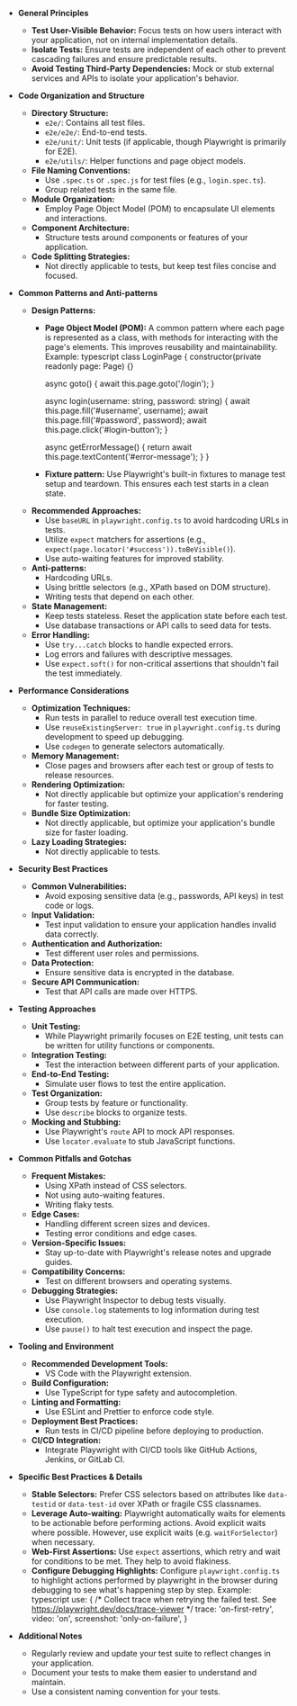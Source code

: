 - **General Principles**
  - **Test User-Visible Behavior:** Focus tests on how users interact with your application, not on internal implementation details.
  - **Isolate Tests:** Ensure tests are independent of each other to prevent cascading failures and ensure predictable results.
  - **Avoid Testing Third-Party Dependencies:** Mock or stub external services and APIs to isolate your application's behavior.

- **Code Organization and Structure**
  - **Directory Structure:**
    - `e2e/`: Contains all test files.
    - `e2e/e2e/`: End-to-end tests.
    - `e2e/unit/`: Unit tests (if applicable, though Playwright is primarily for E2E).
    - `e2e/utils/`: Helper functions and page object models.
  - **File Naming Conventions:**
    - Use `.spec.ts` or `.spec.js` for test files (e.g., `login.spec.ts`).
    - Group related tests in the same file.
  - **Module Organization:**
    - Employ Page Object Model (POM) to encapsulate UI elements and interactions.
  - **Component Architecture:**
    - Structure tests around components or features of your application.
  - **Code Splitting Strategies:**
    - Not directly applicable to tests, but keep test files concise and focused.

- **Common Patterns and Anti-patterns**
  - **Design Patterns:**
    - **Page Object Model (POM):** A common pattern where each page is represented as a class, with methods for interacting with the page's elements.  This improves reusability and maintainability. Example:
      typescript
      class LoginPage {
        constructor(private readonly page: Page) {}

        async goto() {
          await this.page.goto('/login');
        }

        async login(username: string, password: string) {
          await this.page.fill('#username', username);
          await this.page.fill('#password', password);
          await this.page.click('#login-button');
        }

        async getErrorMessage() {
          return await this.page.textContent('#error-message');
        }
      }
      
    - **Fixture pattern:** Use Playwright's built-in fixtures to manage test setup and teardown. This ensures each test starts in a clean state.
  - **Recommended Approaches:**
    - Use `baseURL` in `playwright.config.ts` to avoid hardcoding URLs in tests.
    - Utilize `expect` matchers for assertions (e.g., `expect(page.locator('#success')).toBeVisible()`).
    - Use auto-waiting features for improved stability.
  - **Anti-patterns:**
    - Hardcoding URLs.
    - Using brittle selectors (e.g., XPath based on DOM structure).
    - Writing tests that depend on each other.
  - **State Management:**
    - Keep tests stateless. Reset the application state before each test.
    - Use database transactions or API calls to seed data for tests.
  - **Error Handling:**
    - Use `try...catch` blocks to handle expected errors.
    - Log errors and failures with descriptive messages.
    - Use `expect.soft()` for non-critical assertions that shouldn't fail the test immediately.

- **Performance Considerations**
  - **Optimization Techniques:**
    - Run tests in parallel to reduce overall test execution time.
    - Use `reuseExistingServer: true` in `playwright.config.ts` during development to speed up debugging.
    - Use `codegen` to generate selectors automatically.
  - **Memory Management:**
    - Close pages and browsers after each test or group of tests to release resources.
  - **Rendering Optimization:**
    - Not directly applicable but optimize your application's rendering for faster testing.
  - **Bundle Size Optimization:**
    - Not directly applicable, but optimize your application's bundle size for faster loading.
  - **Lazy Loading Strategies:**
    - Not directly applicable to tests.

- **Security Best Practices**
  - **Common Vulnerabilities:**
    - Avoid exposing sensitive data (e.g., passwords, API keys) in test code or logs.
  - **Input Validation:**
    - Test input validation to ensure your application handles invalid data correctly.
  - **Authentication and Authorization:**
    - Test different user roles and permissions.
  - **Data Protection:**
    - Ensure sensitive data is encrypted in the database.
  - **Secure API Communication:**
    - Test that API calls are made over HTTPS.

- **Testing Approaches**
  - **Unit Testing:**
    - While Playwright primarily focuses on E2E testing, unit tests can be written for utility functions or components.
  - **Integration Testing:**
    - Test the interaction between different parts of your application.
  - **End-to-End Testing:**
    - Simulate user flows to test the entire application.
  - **Test Organization:**
    - Group tests by feature or functionality.
    - Use `describe` blocks to organize tests.
  - **Mocking and Stubbing:**
    - Use Playwright's `route` API to mock API responses.
    - Use `locator.evaluate` to stub JavaScript functions.

- **Common Pitfalls and Gotchas**
  - **Frequent Mistakes:**
    - Using XPath instead of CSS selectors.
    - Not using auto-waiting features.
    - Writing flaky tests.
  - **Edge Cases:**
    - Handling different screen sizes and devices.
    - Testing error conditions and edge cases.
  - **Version-Specific Issues:**
    - Stay up-to-date with Playwright's release notes and upgrade guides.
  - **Compatibility Concerns:**
    - Test on different browsers and operating systems.
  - **Debugging Strategies:**
    - Use Playwright Inspector to debug tests visually.
    - Use `console.log` statements to log information during test execution.
    - Use `pause()` to halt test execution and inspect the page.

- **Tooling and Environment**
  - **Recommended Development Tools:**
    - VS Code with the Playwright extension.
  - **Build Configuration:**
    - Use TypeScript for type safety and autocompletion.
  - **Linting and Formatting:**
    - Use ESLint and Prettier to enforce code style.
  - **Deployment Best Practices:**
    - Run tests in CI/CD pipeline before deploying to production.
  - **CI/CD Integration:**
    - Integrate Playwright with CI/CD tools like GitHub Actions, Jenkins, or GitLab CI.

- **Specific Best Practices & Details**
    - **Stable Selectors:** Prefer CSS selectors based on attributes like `data-testid` or `data-test-id` over XPath or fragile CSS classnames.
    - **Leverage Auto-waiting:** Playwright automatically waits for elements to be actionable before performing actions.  Avoid explicit waits where possible. However, use explicit waits (e.g. `waitForSelector`) when necessary.
    - **Web-First Assertions:** Use `expect` assertions, which retry and wait for conditions to be met. They help to avoid flakiness.
    - **Configure Debugging Highlights:**  Configure `playwright.config.ts` to highlight actions performed by playwright in the browser during debugging to see what's happening step by step. Example:
        typescript
        use: {
            /* Collect trace when retrying the failed test. See https://playwright.dev/docs/trace-viewer */
            trace: 'on-first-retry',
            video: 'on',
            screenshot: 'only-on-failure',
        }
        

- **Additional Notes**
    - Regularly review and update your test suite to reflect changes in your application.
    - Document your tests to make them easier to understand and maintain.
    - Use a consistent naming convention for your tests.